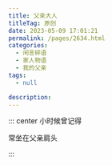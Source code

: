 ```yaml
---
title: 父亲大人
titleTag: 原创
date: 2023-05-09 17:01:21
permalink: /pages/2634.html
categories: 
  - 闲言碎语
  - 家人物语
  - 我的父亲
tags: 
  - null

description: 
---
```




::: center
小时候曾记得

常坐在父亲肩头

:::


